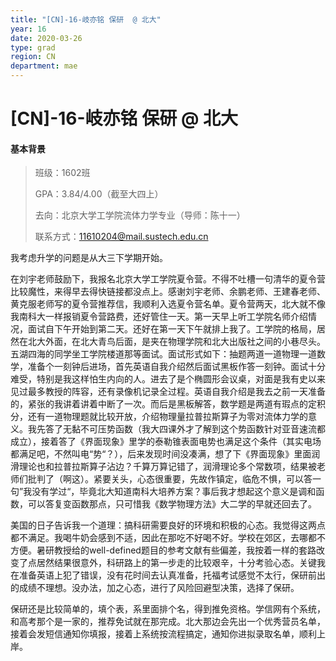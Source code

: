 ```yaml
---
title: "[CN]-16-岐亦铭 保研  @ 北大"
year: 16
date: 2020-03-26
type: grad
region: CN
department: mae
---
```


# [CN]-16-岐亦铭 保研 @ 北大

#### 基本背景

> 班级：1602班
>
> GPA：3.84/4.00（截至大四上）
>
> 去向：北京大学工学院流体力学专业（导师：陈十一）
>
> 联系方式：[11610204@mail.sustech.edu.cn](mailto:11610204@mail.sustech.edu.cn)

我考虑升学的问题是从大三下学期开始。

在刘宇老师鼓励下，我报名北京大学工学院夏令营。不得不吐槽一句清华的夏令营比较魔性，来得早去得快链接都没点上。感谢刘宇老师、余鹏老师、王建春老师、黄克服老师写的夏令营推荐信，我顺利入选夏令营名单。夏令营两天，北大就不像我南科大一样报销夏令营路费，还好管住一天。第一天早上听工学院名师介绍情况，面试自下午开始到第二天。还好在第一天下午就排上我了。工学院的格局，居然在北大外面，在北大青鸟后面，是夹在物理学院和北大出版社之间的小巷尽头。五湖四海的同学坐工学院楼道那等面试。面试形式如下：抽题两道一道物理一道数学，准备个一刻钟后进场，首先英语自我介绍然后面试黑板作答一刻钟。面试十分难受，特别是我这样怕生内向的人。进去了是个椭圆形会议桌，对面是我有史以来见过最多教授的阵容，还有录像机记录全过程。英语自我介绍是我去之前一天准备的，紧张的我讲着讲着中断了一次。而后是黑板解答，数学题是两道有瑕点的定积分，还有一道物理题就比较开放，介绍物理量拉普拉斯算子为零对流体力学的意义。我先答了无黏不可压势函数（我大四课外才了解到这个势函数针对亚音速流都成立），接着答了《界面现象》里学的泰勒锥表面电势也满足这个条件（其实电场都满足吧，不然叫电“势“？），后来发现时间没凑满，想了下《界面现象》里面润滑理论也和拉普拉斯算子沾边？千算万算记错了，润滑理论多个常数项，结果被老师们批判了（啊这）。紧要关头，心态很重要，先故作镇定，临危不惧，可以答一句”我没有学过“，毕竟北大知道南科大培养方案？事后我才想起这个意义是调和函数，可以答复变函数那点，只可惜我《数学物理方法》大二学的早就还回去了。

美国的日子告诉我一个道理：搞科研需要良好的环境和积极的心态。我觉得这两点都不满足。我喝牛奶会感到不适，因此在那吃不好喝不好。学校在郊区，去哪都不方便。暑研教授给的well-defined题目的参考文献有些偏差，我按着一样的套路改变了点居然结果很意外，科研路上的第一步走的比较艰辛，十分考验心态。关键我在准备英语上犯了错误，没有花时间去认真准备，托福考试感觉不太行，保研前出的成绩不理想。没办法，加之心态，进行了风险回避型决策，选择了保研。

保研还是比较简单的，填个表，系里面排个名，得到推免资格。学信网有个系统，和高考那个是一家的，推荐免试就在那完成。北大那边会先出一个优秀营员名单，接着会发短信通知你填报，接着上系统按流程搞定，通知你进拟录取名单，顺利上岸。
